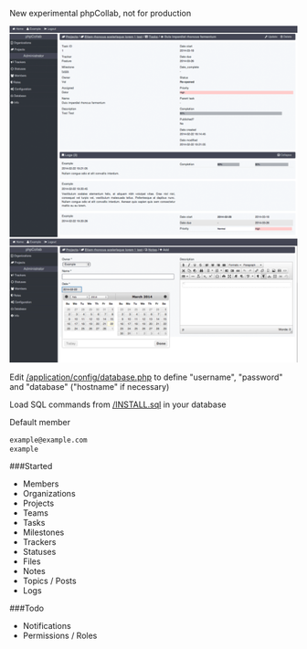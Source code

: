 New experimental phpCollab, not for production

![Screenshot](screenshot.png)
![Screenshot](screenshot2.png)

Edit [/application/config/database.php](/application/config/database.php) to define "username", "password" and "database" ("hostname" if necessary)

Load SQL commands from [/INSTALL.sql](/INSTALL.sql) in your database

Default member
```text
example@example.com
example
```

###Started
* Members
* Organizations
* Projects
* Teams
* Tasks
* Milestones
* Trackers
* Statuses
* Files
* Notes
* Topics / Posts
* Logs

###Todo
* Notifications
* Permissions / Roles
